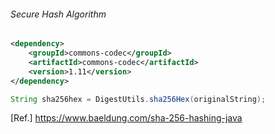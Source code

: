 ###### Secure Hash Algorithm
```xml
<dependency>
    <groupId>commons-codec</groupId>
    <artifactId>commons-codec</artifactId>
    <version>1.11</version>
</dependency>
```
```java
String sha256hex = DigestUtils.sha256Hex(originalString);
```
[Ref.] https://www.baeldung.com/sha-256-hashing-java
